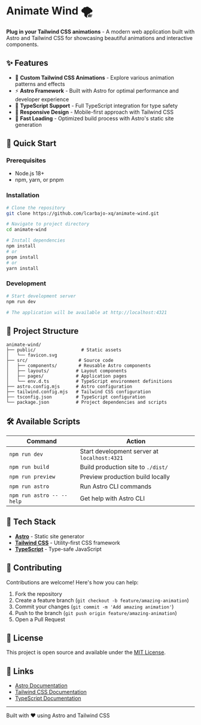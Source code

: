 # Animate Wind 🌪️

**Plug in your Tailwind CSS animations** - A modern web application built with Astro and Tailwind CSS for showcasing beautiful animations and interactive components.

## ✨ Features

- 🎨 **Custom Tailwind CSS Animations** - Explore various animation patterns and effects
- ⚡ **Astro Framework** - Built with Astro for optimal performance and developer experience
- 🎯 **TypeScript Support** - Full TypeScript integration for type safety
- 📱 **Responsive Design** - Mobile-first approach with Tailwind CSS
- 🚀 **Fast Loading** - Optimized build process with Astro's static site generation

## 🚀 Quick Start

### Prerequisites

- Node.js 18+ 
- npm, yarn, or pnpm

### Installation

```bash
# Clone the repository
git clone https://github.com/lcarbajo-xq/animate-wind.git

# Navigate to project directory
cd animate-wind

# Install dependencies
npm install
# or
pnpm install
# or
yarn install
```

### Development

```bash
# Start development server
npm run dev

# The application will be available at http://localhost:4321
```

## 📁 Project Structure

```text
animate-wind/
├── public/                 # Static assets
│   └── favicon.svg
├── src/                   # Source code
│   ├── components/        # Reusable Astro components
│   ├── layouts/          # Layout components
│   ├── pages/            # Application pages
│   └── env.d.ts          # TypeScript environment definitions
├── astro.config.mjs      # Astro configuration
├── tailwind.config.mjs   # Tailwind CSS configuration
├── tsconfig.json         # TypeScript configuration
└── package.json          # Project dependencies and scripts
```

## 🛠️ Available Scripts

| Command | Action |
|---------|--------|
| `npm run dev` | Start development server at `localhost:4321` |
| `npm run build` | Build production site to `./dist/` |
| `npm run preview` | Preview production build locally |
| `npm run astro` | Run Astro CLI commands |
| `npm run astro -- --help` | Get help with Astro CLI |

## 🎨 Tech Stack

- **[Astro](https://astro.build/)** - Static site generator
- **[Tailwind CSS](https://tailwindcss.com/)** - Utility-first CSS framework
- **[TypeScript](https://www.typescriptlang.org/)** - Type-safe JavaScript

## 🤝 Contributing

Contributions are welcome! Here's how you can help:

1. Fork the repository
2. Create a feature branch (`git checkout -b feature/amazing-animation`)
3. Commit your changes (`git commit -m 'Add amazing animation'`)
4. Push to the branch (`git push origin feature/amazing-animation`)
5. Open a Pull Request

## 📄 License

This project is open source and available under the [MIT License](LICENSE).

## 🔗 Links

- [Astro Documentation](https://docs.astro.build)
- [Tailwind CSS Documentation](https://tailwindcss.com/docs)
- [TypeScript Documentation](https://www.typescriptlang.org/docs)

---

Built with ❤️ using Astro and Tailwind CSS
